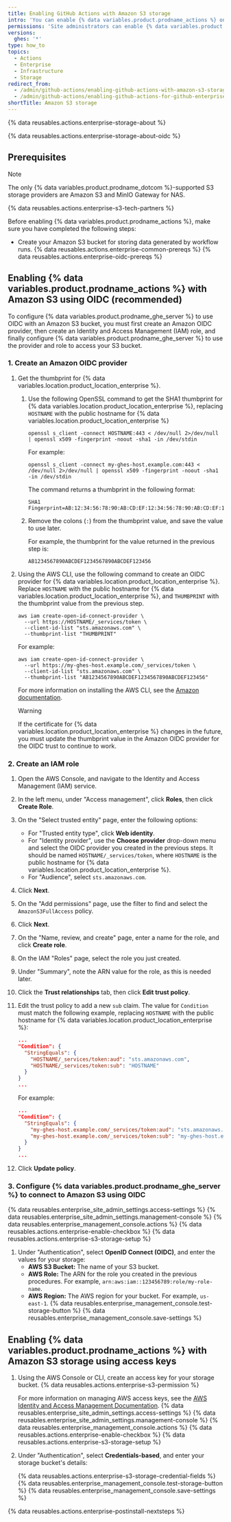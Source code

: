 ```yaml
---
title: Enabling GitHub Actions with Amazon S3 storage
intro: 'You can enable {% data variables.product.prodname_actions %} on {% data variables.product.prodname_ghe_server %} and use Amazon S3 storage to store data generated by workflow runs.'
permissions: 'Site administrators can enable {% data variables.product.prodname_actions %} and configure enterprise settings.'
versions:
  ghes: '*'
type: how_to
topics:
  - Actions
  - Enterprise
  - Infrastructure
  - Storage
redirect_from:
  - /admin/github-actions/enabling-github-actions-with-amazon-s3-storage
  - /admin/github-actions/enabling-github-actions-for-github-enterprise-server/enabling-github-actions-with-amazon-s3-storage
shortTitle: Amazon S3 storage
---
```


{% data reusables.actions.enterprise-storage-about %}

{% data reusables.actions.enterprise-storage-about-oidc %}

## Prerequisites

> [!NOTE]
> The only {% data variables.product.prodname_dotcom %}-supported S3 storage providers are Amazon S3 and MinIO Gateway for NAS.
>
> {% data reusables.actions.enterprise-s3-tech-partners %}

Before enabling {% data variables.product.prodname_actions %}, make sure you have completed the following steps:

* Create your Amazon S3 bucket for storing data generated by workflow runs.
{% data reusables.actions.enterprise-common-prereqs %}
{% data reusables.actions.enterprise-oidc-prereqs %}

## Enabling {% data variables.product.prodname_actions %} with Amazon S3 using OIDC (recommended)

To configure {% data variables.product.prodname_ghe_server %} to use OIDC with an Amazon S3 bucket, you must first create an Amazon OIDC provider, then create an Identity and Access Management (IAM) role, and finally configure {% data variables.product.prodname_ghe_server %} to use the provider and role to access your S3 bucket.

### 1. Create an Amazon OIDC provider

1. Get the thumbprint for {% data variables.location.product_location_enterprise %}.
   1. Use the following OpenSSL command to get the SHA1 thumbprint for {% data variables.location.product_location_enterprise %}, replacing `HOSTNAME` with the public hostname for {% data variables.location.product_location_enterprise %}

      ```shell copy
      openssl s_client -connect HOSTNAME:443 < /dev/null 2>/dev/null | openssl x509 -fingerprint -noout -sha1 -in /dev/stdin
      ```

      For example:

      ```shell
      openssl s_client -connect my-ghes-host.example.com:443 < /dev/null 2>/dev/null | openssl x509 -fingerprint -noout -sha1 -in /dev/stdin
      ```

      The command returns a thumbprint in the following format:

      ```text
      SHA1 Fingerprint=AB:12:34:56:78:90:AB:CD:EF:12:34:56:78:90:AB:CD:EF:12:34:56
      ```

   1. Remove the colons (`:`) from the thumbprint value, and save the value to use later.

      For example, the thumbprint for the value returned in the previous step is:

      ```text
      AB1234567890ABCDEF1234567890ABCDEF123456
      ```

1. Using the AWS CLI, use the following command to create an OIDC provider for {% data variables.location.product_location_enterprise %}. Replace `HOSTNAME` with the public hostname for {% data variables.location.product_location_enterprise %}, and `THUMBPRINT` with the thumbprint value from the previous step.

   ```shell copy
   aws iam create-open-id-connect-provider \
     --url https://HOSTNAME/_services/token \
     --client-id-list "sts.amazonaws.com" \
     --thumbprint-list "THUMBPRINT"
   ```

   For example:

   ```shell copy
   aws iam create-open-id-connect-provider \
     --url https://my-ghes-host.example.com/_services/token \
     --client-id-list "sts.amazonaws.com" \
     --thumbprint-list "AB1234567890ABCDEF1234567890ABCDEF123456"
   ```

   For more information on installing the AWS CLI, see the [Amazon documentation](https://docs.aws.amazon.com/cli/latest/userguide/getting-started-install.html).

   > [!WARNING]
   > If the certificate for {% data variables.location.product_location_enterprise %} changes in the future, you must update the thumbprint value in the Amazon OIDC provider for the OIDC trust to continue to work.

### 2. Create an IAM role

1. Open the AWS Console, and navigate to the Identity and Access Management (IAM) service.
1. In the left menu, under "Access management", click **Roles**, then click **Create Role**.
1. On the "Select trusted entity" page, enter the following options:
   * For "Trusted entity type", click **Web identity**.
   * For "Identity provider", use the **Choose provider** drop-down menu and select the OIDC provider you created in the previous steps. It should be named `HOSTNAME/_services/token`, where `HOSTNAME` is the public hostname for {% data variables.location.product_location_enterprise %}.
   * For "Audience", select `sts.amazonaws.com`.
1. Click **Next**.
1. On the "Add permissions" page, use the filter to find and select the `AmazonS3FullAccess` policy.
1. Click **Next**.
1. On the "Name, review, and create" page, enter a name for the role, and click **Create role**.
1. On the IAM "Roles" page, select the role you just created.
1. Under "Summary", note the ARN value for the role, as this is needed later.
1. Click the **Trust relationships** tab, then click **Edit trust policy**.
1. Edit the trust policy to add a new `sub` claim. The value for `Condition` must match the following example, replacing `HOSTNAME` with the public hostname for {% data variables.location.product_location_enterprise %}:

   ```json
   ...
   "Condition": {
     "StringEquals": {
       "HOSTNAME/_services/token:aud": "sts.amazonaws.com",
       "HOSTNAME/_services/token:sub": "HOSTNAME"
     }
   }
   ...
   ```

   For example:

   ```json
   ...
   "Condition": {
     "StringEquals": {
       "my-ghes-host.example.com/_services/token:aud": "sts.amazonaws.com",
       "my-ghes-host.example.com/_services/token:sub": "my-ghes-host.example.com"
     }
   }
   ...
   ```

1. Click **Update policy**.

### 3. Configure {% data variables.product.prodname_ghe_server %} to connect to Amazon S3 using OIDC

{% data reusables.enterprise_site_admin_settings.access-settings %}
{% data reusables.enterprise_site_admin_settings.management-console %}
{% data reusables.enterprise_management_console.actions %}
{% data reusables.actions.enterprise-enable-checkbox %}
{% data reusables.actions.enterprise-s3-storage-setup %}
1. Under "Authentication", select **OpenID Connect (OIDC)**, and enter the values for your storage:
   * **AWS S3 Bucket:** The name of your S3 bucket.
   * **AWS Role:** The ARN for the role you created in the previous procedures. For example, `arn:aws:iam::123456789:role/my-role-name`.
   * **AWS Region:** The AWS region for your bucket. For example, `us-east-1`.
{% data reusables.enterprise_management_console.test-storage-button %}
{% data reusables.enterprise_management_console.save-settings %}

## Enabling {% data variables.product.prodname_actions %} with Amazon S3 storage using access keys

1. Using the AWS Console or CLI, create an access key for your storage bucket.
   {% data reusables.actions.enterprise-s3-permission %}

   For more information on managing AWS access keys, see the [AWS Identity and Access Management Documentation](https://docs.aws.amazon.com/iam/index.html).
{% data reusables.enterprise_site_admin_settings.access-settings %}
{% data reusables.enterprise_site_admin_settings.management-console %}
{% data reusables.enterprise_management_console.actions %}
{% data reusables.actions.enterprise-enable-checkbox %}
{% data reusables.actions.enterprise-s3-storage-setup %}
1. Under "Authentication", select **Credentials-based**, and enter your storage bucket's details:

   {% data reusables.actions.enterprise-s3-storage-credential-fields %}
{% data reusables.enterprise_management_console.test-storage-button %}
{% data reusables.enterprise_management_console.save-settings %}

{% data reusables.actions.enterprise-postinstall-nextsteps %}
